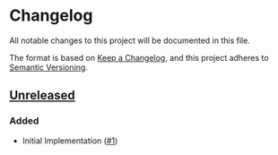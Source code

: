 # Changelog
All notable changes to this project will be documented in this file.

The format is based on [Keep a Changelog](https://keepachangelog.com/en/1.0.0/),
and this project adheres to [Semantic Versioning](https://semver.org/spec/v2.0.0.html).

## [Unreleased]
### Added

- Initial Implementation ([#1])

[Unreleased]: https://github.com/projectsyn/component-fluentbit/compare/v0.1.0...HEAD
[#1]: https://github.com/projectsyn/component-fluentbit/pull/1
